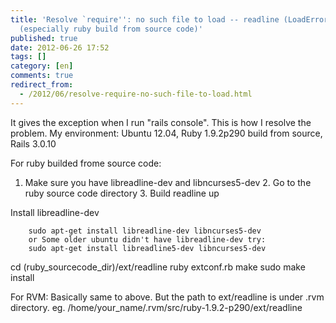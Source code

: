 ```yaml
---
title: 'Resolve `require'': no such file to load -- readline (LoadError) exception
  (especially ruby build from source code)'
published: true
date: 2012-06-26 17:52
tags: []
category: [en]
comments: true
redirect_from:
  - /2012/06/resolve-require-no-such-file-to-load.html
---
```



It gives the exception when I run "rails console". This is how I resolve the problem.
My environment: Ubuntu 12.04, Ruby 1.9.2p290 build from source, Rails 3.0.10

For ruby builded frome source code:
1. Make sure you have libreadline-dev and libncurses5-dev
2. Go to the ruby source code directory
3. Build readline up

Install libreadline-dev

		sudo apt-get install libreadline-dev libncurses5-dev
		or Some older ubuntu didn't have libreadline-dev try:
		sudo apt-get install libreadline5-dev libncurses5-dev

cd (ruby_sourcecode_dir)/ext/readline
		ruby extconf.rb
		make
		sudo make install

For RVM:
Basically same to above. But the path to ext/readline is under .rvm directory.
eg. /home/your_name/.rvm/src/ruby-1.9.2-p290/ext/readline

